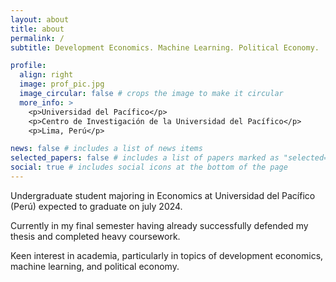```yaml
---
layout: about
title: about
permalink: /
subtitle: Development Economics. Machine Learning. Political Economy.

profile:
  align: right
  image: prof_pic.jpg
  image_circular: false # crops the image to make it circular
  more_info: >
    <p>Universidad del Pacífico</p>
    <p>Centro de Investigación de la Universidad del Pacífico</p>
    <p>Lima, Perú</p>

news: false # includes a list of news items
selected_papers: false # includes a list of papers marked as "selected={true}"
social: true # includes social icons at the bottom of the page
---
```


Undergraduate student majoring in Economics at Universidad del Pacífico (Perú) expected to graduate on july 2024.

Currently in my final semester having already successfully defended my thesis and completed heavy coursework. 

Keen interest in academia, particularly in topics of development economics, machine learning, and political economy.
